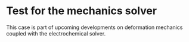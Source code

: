 # Test for the mechanics solver

This case is part of upcoming developments on deformation 
mechanics coupled with the electrochemical solver.
